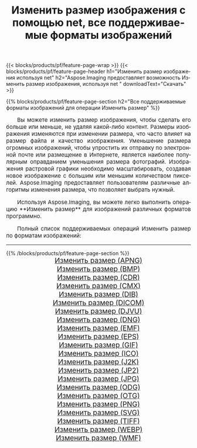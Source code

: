 ﻿---
title: Изменить размер изображения с помощью net, все поддерживаемые форматы изображений 
weight: 3920
url: /ru/net/resize 
lang: ru
langdirlevel: 2
locales: zh-hans,ja,it,ru,de,es,fr,nl,id,lt,pl,pt,vi,tr,ko,zh-hant,ar,hi,th,sv,cs,uk,he
description: Используя Aspose.Imaging, вы можете легко Изменить размер изображения используя net
---

{{< blocks/products/pf/feature-page-wrap >}}
{{< blocks/products/pf/feature-page-header h1="Изменить размер изображения используя net" h2="Aspose.Imaging предоставляет возможность Изменить размер изображения, используя net " downloadText="Скачать" >}}


{{% blocks/products/pf/feature-page-section  h2="Все поддерживаемые форматы изображений для операции Изменить размер" %}}
<p align="justify" style="text-indent:2em;font-size:15px;">
Вы можете изменить размер изображения, чтобы сделать его больше или меньше, не удаляя какой-либо контент. Размеры изображения изменяются при изменении размера, что часто влияет на размер файла и качество изображения. Уменьшение размера огромных изображений, чтобы упростить их отправку по электронной почте или размещение в Интернете, является наиболее популярным оправданием уменьшения размера фотографий. Изображения растровой графики необходимо масштабировать, создавая новое изображение с большим или меньшим количеством пикселей. Aspose.Imaging предоставляет пользователям различные алгоритмы изменения размера, что позволяет выбрать нужный.
</p>
<p align="justify" style="text-indent:2em;font-size:15px;">
Используя Aspose.Imaging, вы можете легко выполнить операцию **Изменить размер** для изображений различных форматов программно.
</p>
<p align="justify" style="text-indent:2em;font-size:15px;">
Полный список поддерживаемых операций Изменить размер по форматам изображений:
</p>
<hr/>
{{% /blocks/products/pf/feature-page-section %}}
<div class="container-fluid productfamilypage bg-gray">
    <div class="convertypes bg-gray agp-content section">
        <div class="container">
		<div class="row other-converters" style="gap: 10px;font-size: 19px;text-align:center;">
		    <div class='col-md-2 other-converter remove-lp remove-rp'><a href="/imaging/ru/net/resize/apng" style="padding:15px;">Изменить размер (APNG)</a></div><div class='col-md-2 other-converter remove-lp remove-rp'><a href="/imaging/ru/net/resize/bmp" style="padding:15px;">Изменить размер (BMP)</a></div><div class='col-md-2 other-converter remove-lp remove-rp'><a href="/imaging/ru/net/resize/cdr" style="padding:15px;">Изменить размер (CDR)</a></div><div class='col-md-2 other-converter remove-lp remove-rp'><a href="/imaging/ru/net/resize/cmx" style="padding:15px;">Изменить размер (CMX)</a></div><div class='col-md-2 other-converter remove-lp remove-rp'><a href="/imaging/ru/net/resize/dib" style="padding:15px;">Изменить размер (DIB)</a></div><div class='col-md-2 other-converter remove-lp remove-rp'><a href="/imaging/ru/net/resize/dicom" style="padding:15px;">Изменить размер (DICOM)</a></div><div class='col-md-2 other-converter remove-lp remove-rp'><a href="/imaging/ru/net/resize/djvu" style="padding:15px;">Изменить размер (DJVU)</a></div><div class='col-md-2 other-converter remove-lp remove-rp'><a href="/imaging/ru/net/resize/dng" style="padding:15px;">Изменить размер (DNG)</a></div><div class='col-md-2 other-converter remove-lp remove-rp'><a href="/imaging/ru/net/resize/emf" style="padding:15px;">Изменить размер (EMF)</a></div><div class='col-md-2 other-converter remove-lp remove-rp'><a href="/imaging/ru/net/resize/eps" style="padding:15px;">Изменить размер (EPS)</a></div><div class='col-md-2 other-converter remove-lp remove-rp'><a href="/imaging/ru/net/resize/gif" style="padding:15px;">Изменить размер (GIF)</a></div><div class='col-md-2 other-converter remove-lp remove-rp'><a href="/imaging/ru/net/resize/ico" style="padding:15px;">Изменить размер (ICO)</a></div><div class='col-md-2 other-converter remove-lp remove-rp'><a href="/imaging/ru/net/resize/j2k" style="padding:15px;">Изменить размер (J2K)</a></div><div class='col-md-2 other-converter remove-lp remove-rp'><a href="/imaging/ru/net/resize/jp2" style="padding:15px;">Изменить размер (JP2)</a></div><div class='col-md-2 other-converter remove-lp remove-rp'><a href="/imaging/ru/net/resize/jpg" style="padding:15px;">Изменить размер (JPG)</a></div><div class='col-md-2 other-converter remove-lp remove-rp'><a href="/imaging/ru/net/resize/odg" style="padding:15px;">Изменить размер (ODG)</a></div><div class='col-md-2 other-converter remove-lp remove-rp'><a href="/imaging/ru/net/resize/otg" style="padding:15px;">Изменить размер (OTG)</a></div><div class='col-md-2 other-converter remove-lp remove-rp'><a href="/imaging/ru/net/resize/png" style="padding:15px;">Изменить размер (PNG)</a></div><div class='col-md-2 other-converter remove-lp remove-rp'><a href="/imaging/ru/net/resize/svg" style="padding:15px;">Изменить размер (SVG)</a></div><div class='col-md-2 other-converter remove-lp remove-rp'><a href="/imaging/ru/net/resize/tiff" style="padding:15px;">Изменить размер (TIFF)</a></div><div class='col-md-2 other-converter remove-lp remove-rp'><a href="/imaging/ru/net/resize/webp" style="padding:15px;">Изменить размер (WEBP)</a></div><div class='col-md-2 other-converter remove-lp remove-rp'><a href="/imaging/ru/net/resize/wmf" style="padding:15px;">Изменить размер (WMF)</a></div>
                </div>
        </div>
    </div>
</div>
<br/>
